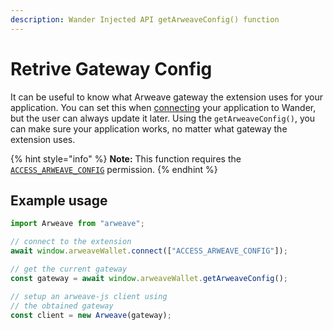 ```yaml
---
description: Wander Injected API getArweaveConfig() function
---
```


# Retrive Gateway Config

It can be useful to know what Arweave gateway the extension uses for your application. You can set this when [connecting](connect.md#custom-gateway-config) your application to Wander, but the user can always update it later. Using the `getArweaveConfig()`, you can make sure your application works, no matter what gateway the extension uses.

{% hint style="info" %}
**Note:** This function requires the [`ACCESS_ARWEAVE_CONFIG`](connect.md#permissions) permission.
{% endhint %}

## Example usage

```ts
import Arweave from "arweave";

// connect to the extension
await window.arweaveWallet.connect(["ACCESS_ARWEAVE_CONFIG"]);

// get the current gateway
const gateway = await window.arweaveWallet.getArweaveConfig();

// setup an arweave-js client using
// the obtained gateway 
const client = new Arweave(gateway);
```
